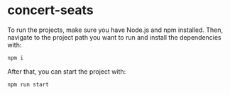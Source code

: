 # concert-seats

To run the projects, make sure you have Node.js and npm installed. Then, navigate to the project path you want to run and install the dependencies with:

```bash
npm i
```

After that, you can start the project with:

```bash
npm run start
```
